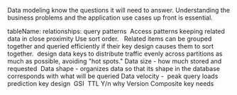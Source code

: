 Data modeling 
know the questions it will need to answer. Understanding the business problems and the application use cases up front is essential.

tableName:
relationships:
query patterns 
Access patterns 
keeping related data in close proximity
Use sort order.   Related items can be grouped together and queried efficiently if their key design causes them to sort together. 
design data keys to distribute traffic evenly across partitions as much as possible, avoiding "hot spots."
Data size - how much stored and requested 
Data shape - organizes data so that its shape in the database corresponds with what will be queried
Data velocity -  peak query loads prediction
key design 
GSI 
TTL Y/n why
Version
Composite key needs
